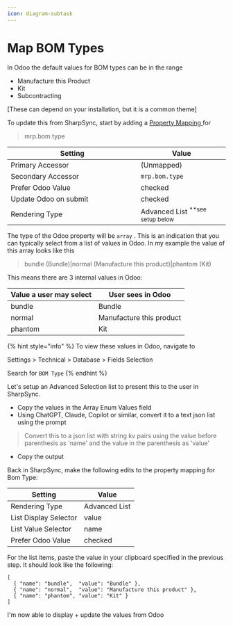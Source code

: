 ```yaml
---
icon: diagram-subtask
---
```


# Map BOM Types

In Odoo the default values for BOM types can be in the range

* Manufacture this Product
* Kit
* Subcontracting

\[These can depend on your installation, but it is a common theme]

To update this from SharpSync, start by adding a [Property Mapping ](../../../fundamentals/property-mappings.md)for&#x20;

> mrp.bom.type

<table><thead><tr><th width="284">Setting</th><th>Value</th></tr></thead><tbody><tr><td>Primary Accessor</td><td>(Unmapped)</td></tr><tr><td>Secondary Accessor</td><td><code>mrp.bom.type</code></td></tr><tr><td>Prefer Odoo Value</td><td>checked</td></tr><tr><td>Update Odoo on submit</td><td>checked</td></tr><tr><td>Rendering Type</td><td>Advanced List <sup>**see setup below</sup></td></tr></tbody></table>



The type of the Odoo property will be `array` . This is an indication that you can typically select from a list of values in Odoo. In my example the value of this array looks like this&#x20;

> bundle (Bundle)|normal (Manufacture this product)|phantom (Kit)

This means there are 3 internal values in Odoo:

| Value a user may select | User sees in Odoo        |
| ----------------------- | ------------------------ |
| bundle                  | Bundle                   |
| normal                  | Manufacture this product |
| phantom                 | Kit                      |

{% hint style="info" %}
To view these values in Odoo, navigate to&#x20;

Settings > Technical > Database > Fields Selection&#x20;

Search for `BOM Type`&#x20;
{% endhint %}

Let's setup an Advanced Selection list to present this to the user in SharpSync.

* Copy the values in the Array Enum Values field
* Using ChatGPT, Claude, Copilot or similar, convert it to a text json list using the prompt

> Convert this to a json list with string kv pairs using the value before parenthesis as 'name' and the value in the parenthesis as 'value'

* Copy the output

Back in SharpSync, make the following edits to the property mapping for Bom Type:

| Setting               | Value         |
| --------------------- | ------------- |
| Rendering Type        | Advanced List |
| List Display Selector | value         |
| List Value Selector   | name          |
| Prefer Odoo Value     | checked       |

For the list items, paste the value in your clipboard specified in the previous step. It should look like the following:

```json5
[
  { "name": "bundle",  "value": "Bundle" },
  { "name": "normal",  "value": "Manufacture this product" },
  { "name": "phantom", "value": "Kit" }
]
```

I'm now able to display + update the values from Odoo
